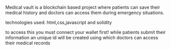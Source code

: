 Medical vault is a blockchain based project where patients can save their medical history and doctors can access them during emergency situations.

technologies used: html,css,javascript and solidity

to access this you must connect your wallet first!
while patients submit their information an unique id will be created using which doctors can access their medical records
